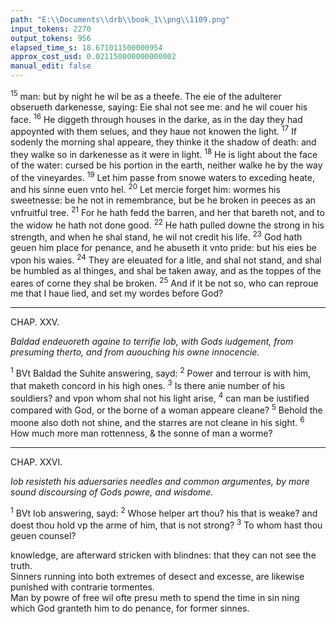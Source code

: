 ```yaml
---
path: "E:\\Documents\\drb\\book_1\\png\\1109.png"
input_tokens: 2270
output_tokens: 956
elapsed_time_s: 18.671011500000954
approx_cost_usd: 0.021150000000000002
manual_edit: false
---
```

<sup>15</sup> man: but by night he wil be as a theefe. The eie of the adulterer obserueth darkenesse, saying: Eie shal not see me: and he wil couer his face. <sup>16</sup> He diggeth through houses in the darke, as in the day they had appoynted with them selues, and they haue not knowen the light. <sup>17</sup> If sodenly the morning shal appeare, they thinke it the shadow of death: and they walke so in darkenesse as it were in light. <sup>18</sup> He is light about the face of the water: cursed be his portion in the earth, neither walke he by the way of the vineyardes. <sup>19</sup> Let him passe from snowe waters to exceding heate, and his sinne euen vnto hel. <sup>20</sup> Let mercie forget him: wormes his sweetnesse: be he not in remembrance, but be he broken in peeces as an vnfruitful tree. <sup>21</sup> For he hath fedd the barren, and her that bareth not, and to the widow he hath not done good. <sup>22</sup> He hath pulled downe the strong in his strength, and when he shal stand, he wil not credit his life. <sup>23</sup> God hath geuen him place for penance, and he abuseth it vnto pride: but his eies be vpon his waies. <sup>24</sup> They are eleuated for a litle, and shal not stand, and shal be humbled as al thinges, and shal be taken away, and as the toppes of the eares of corne they shal be broken. <sup>25</sup> And if it be not so, who can reproue me that I haue lied, and set my wordes before God?

<hr>

CHAP. XXV.

*Baldad endeuoreth againe to terrifie Iob, with Gods iudgement, from presuming therto, and from auouching his owne innocencie.*

<sup>1</sup> BVt Baldad the Suhite answering, sayd: <sup>2</sup> Power and terrour is with him, that maketh concord in his high ones. <sup>3</sup> Is there anie number of his souldiers? and vpon whom shal not his light arise, <sup>4</sup> can man be iustified compared with God, or the borne of a woman appeare cleane? <sup>5</sup> Behold the moone also doth not shine, and the starres are not cleane in his sight. <sup>6</sup> How much more man rottenness, & the sonne of man a worme?

<hr>

CHAP. XXVI.

*Iob resisteth his aduersaries needles and common argumentes, by more sound discoursing of Gods powre, and wisdome.*

<sup>1</sup> BVt Iob answering, sayd: <sup>2</sup> Whose helper art thou? his that is weake? and doest thou hold vp the arme of him, that is not strong? <sup>3</sup> To whom hast thou geuen counsel?

<aside>knowledge, are afterward stricken with blindnes: that they can not see the truth.</aside>

<aside>Sinners running into both extremes of desect and excesse, are likewise punished with contrarie tormentes.</aside>

<aside>Man by powre of free wil ofte presu meth to spend the time in sin ning which God granteth him to do penance, for former sinnes.</aside>

[^1]: The right conflict.

[^2]: Iob answered before. ch. 9. yet blind and obstinate disputers stil repete the same obiections.

[^3]: Iob sheweth that neither God needeth mans helpe: